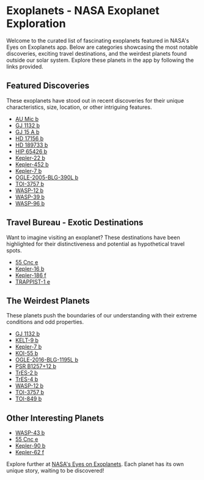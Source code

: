 # Exoplanets - NASA Exoplanet Exploration
Welcome to the curated list of fascinating exoplanets featured in NASA's Eyes on Exoplanets app. Below are categories showcasing the most notable discoveries, exciting travel destinations, and the weirdest planets found outside our solar system. Explore these planets in the app by following the links provided.

## Featured Discoveries
These exoplanets have stood out in recent discoveries for their unique characteristics, size, location, or other intriguing features.

- [AU Mic b](https://eyes.nasa.gov/apps/exo/#/planet/AU_Mic_b)
- [GJ 1132 b](https://eyes.nasa.gov/apps/exo/#/planet/GJ_1132_b)
- [GJ 15 A b](https://eyes.nasa.gov/apps/exo/#/planet/GJ_15_A_b)
- [HD 17156 b](https://eyes.nasa.gov/apps/exo/#/planet/HD_17156_b)
- [HD 189733 b](https://eyes.nasa.gov/apps/exo/#/planet/HD_189733_b)
- [HIP 65426 b](https://eyes.nasa.gov/apps/exo/#/planet/HIP_65426_b)
- [Kepler-22 b](https://eyes.nasa.gov/apps/exo/#/planet/Kepler-22_b)
- [Kepler-452 b](https://eyes.nasa.gov/apps/exo/#/planet/Kepler-452_b)
- [Kepler-7 b](https://eyes.nasa.gov/apps/exo/#/planet/Kepler-7_b)
- [OGLE-2005-BLG-390L b](https://eyes.nasa.gov/apps/exo/#/planet/OGLE-2005-BLG-390L_b)
- [TOI-3757 b](https://eyes.nasa.gov/apps/exo/#/planet/TOI-3757_b)
- [WASP-12 b](https://eyes.nasa.gov/apps/exo/#/planet/WASP-12_b)
- [WASP-39 b](https://eyes.nasa.gov/apps/exo/#/planet/WASP-39_b)
- [WASP-96 b](https://eyes.nasa.gov/apps/exo/#/planet/WASP-96_b)

## Travel Bureau - Exotic Destinations
Want to imagine visiting an exoplanet? These destinations have been highlighted for their distinctiveness and potential as hypothetical travel spots.

- [55 Cnc e](https://eyes.nasa.gov/apps/exo/#/planet/55_Cnc_e)
- [Kepler-16 b](https://eyes.nasa.gov/apps/exo/#/planet/Kepler-16_b)
- [Kepler-186 f](https://eyes.nasa.gov/apps/exo/#/planet/Kepler-186_f)
- [TRAPPIST-1 e](https://eyes.nasa.gov/apps/exo/#/planet/TRAPPIST-1_e)

## The Weirdest Planets
These planets push the boundaries of our understanding with their extreme conditions and odd properties.

- [GJ 1132 b](https://eyes.nasa.gov/apps/exo/#/planet/GJ_1132_b)
- [KELT-9 b](https://eyes.nasa.gov/apps/exo/#/planet/KELT-9_b)
- [Kepler-7 b](https://eyes.nasa.gov/apps/exo/#/planet/Kepler-7_b)
- [KOI-55 b](https://eyes.nasa.gov/apps/exo/#/planet/KOI-55_b)
- [OGLE-2016-BLG-1195L b](https://eyes.nasa.gov/apps/exo/#/planet/OGLE-2016-BLG-1195L_b)
- [PSR B1257+12 b](https://eyes.nasa.gov/apps/exo/#/planet/PSR_B1257+12_b)
- [TrES-2 b](https://eyes.nasa.gov/apps/exo/#/planet/TrES-2_b)
- [TrES-4 b](https://eyes.nasa.gov/apps/exo/#/planet/TrES-4_b)
- [WASP-12 b](https://eyes.nasa.gov/apps/exo/#/planet/WASP-12_b)
- [TOI-3757 b](https://eyes.nasa.gov/apps/exo/#/planet/TOI-3757_b)
- [TOI-849 b](https://eyes.nasa.gov/apps/exo/#/planet/TOI-849_b)

## Other Interesting Planets
- [WASP-43 b](https://eyes.nasa.gov/apps/exo/#/planet/WASP-43_b)
- [55 Cnc e](https://eyes.nasa.gov/apps/exo/#/planet/55_Cnc_e)
- [Kepler-90 b](https://eyes.nasa.gov/apps/exo/#/planet/Kepler-90_b)
- [Kepler-62 f](https://eyes.nasa.gov/apps/exo/#/planet/Kepler-62_f)

Explore further at [NASA's Eyes on Exoplanets](https://eyes.nasa.gov/apps/exo/#/?browse_destination=Featured). Each planet has its own unique story, waiting to be discovered!
    